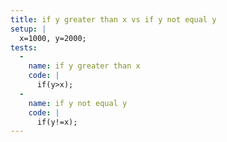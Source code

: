 ```yaml
---
title: if y greater than x vs if y not equal y
setup: |
  x=1000, y=2000;
tests:
  -
    name: if y greater than x
    code: |
      if(y>x);
  -
    name: if y not equal y
    code: |
      if(y!=x);
---
```


